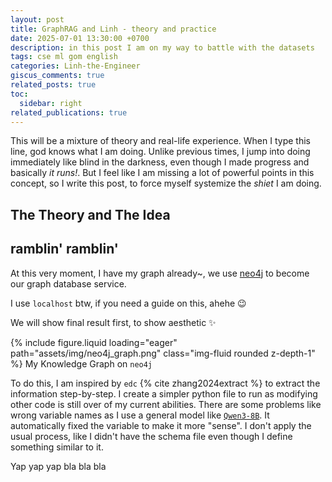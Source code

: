 ```yaml
---
layout: post
title: GraphRAG and Linh - theory and practice
date: 2025-07-01 13:30:00 +0700
description: in this post I am on my way to battle with the datasets
tags: cse ml gom english
categories: Linh-the-Engineer
giscus_comments: true
related_posts: true
toc:
  sidebar: right
related_publications: true
---
```


This will be a mixture of theory and real-life experience. When I type this line, god knows what I am doing. Unlike previous times, I jump into doing immediately like blind in the darkness, even though I made progress and basically *it runs!*. But I feel like I am missing a lot of powerful points in this concept, so I write this post, to force myself systemize the *shiet* I am doing.

## The Theory and The Idea



## ramblin' ramblin'

At this very moment, I have my graph already~, we use [neo4j](https://neo4j.com/) to become our graph database service.

I use `localhost` btw, if you need a guide on this, ahehe :wink:

We will show final result first, to show aesthetic :sparkles: 

{% include figure.liquid loading="eager" path="assets/img/neo4j_graph.png" class="img-fluid rounded z-depth-1" %}
My Knowledge Graph on `neo4j`

To do this, I am inspired by `edc` {% cite zhang2024extract %} to extract the information step-by-step. I create a simpler python file to run as modifying other code is still over of my current abilities. There are some problems like wrong variable names as I use a general model like [`Qwen3-8B`](https://huggingface.co/Qwen/Qwen3-8B). It automatically fixed the variable to make it more "sense". I don't apply the usual process, like I didn't have the schema file even though I define something similar to it.

Yap yap yap bla bla bla
